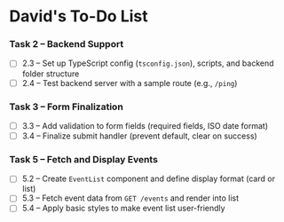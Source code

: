 # David's To-Do List

### Task 2 – Backend Support

- [ ] 2.3 – Set up TypeScript config (`tsconfig.json`), scripts, and backend folder structure
- [ ] 2.4 – Test backend server with a sample route (e.g., `/ping`)

### Task 3 – Form Finalization

- [ ] 3.3 – Add validation to form fields (required fields, ISO date format)
- [ ] 3.4 – Finalize submit handler (prevent default, clear on success)

### Task 5 – Fetch and Display Events

- [ ] 5.2 – Create `EventList` component and define display format (card or list)
- [ ] 5.3 – Fetch event data from `GET /events` and render into list
- [ ] 5.4 – Apply basic styles to make event list user-friendly
